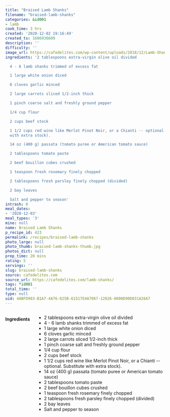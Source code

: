 ```yaml
---
title: "Braised Lamb Shanks"
filename: "braised-lamb-shanks"
categories: &id001
- lamb
cook_time: 3 hrs
created: '2020-12-02 19:16:49'
created_ts: 1606936609
description: ''
difficulty: ''
image_url: https://cafedelites.com/wp-content/uploads/2018/12/Lamb-Shanks-IMAGE-35-1365x2048.jpg
ingredients: '2 tablespoons extra-virgin olive oil divided

  4 - 6 lamb shanks trimmed of excess fat

  1 large white onion diced

  6 cloves garlic minced

  2 large carrots sliced 1/2-inch thick

  1 pinch coarse salt and freshly ground pepper

  1/4 cup flour

  2 cups beef stock

  1 1/2 cups red wine like Merlot Pinot Noir, or a Chianti -- optional. Substitute
  with extra stock).

  14 oz (400 g) passata (tomato puree or American tomato sauce)

  2 tablespoons tomato paste

  2 beef bouillon cubes crushed

  1 teaspoon fresh rosemary finely chopped

  2 tablespoons fresh parsley finely chopped (divided)

  2 bay leaves

  Salt and pepper to season'
intrash: 0
meal_dates:
- '2020-12-03'
meal_types: '3'
mine: null
name: Braised Lamb Shanks
p_recipe_id: 423
permalink: /recipes/braised-lamb-shanks
photo_large: null
photo_thumb: braised-lamb-shanks-thumb.jpg
photos_dict: null
prep_time: 20 mins
rating: 5
servings: ''
slug: braised-lamb-shanks
source: cafedelites.com
source_url: https://cafedelites.com/lamb-shanks/
tags: *id001
total_time: ''
type: null
uid: 4ABFD903-B1A7-4A76-825B-61517E4A7067-12026-0000D90D031A26A7
---
```

<div class="large-8 medium-7 columns" id="writeup">	</div><!-- #writeup -->
</div><!-- #row-one -->
<div class="row" id="row-two">	<div class="medium-4 small-5 columns" id="ingredients"><h4>Ingredients</h4><div class="box box-ingredients content"><ul>
<li>2 tablespoons extra-virgin olive oil divided</li>
<li>4 - 6 lamb shanks trimmed of excess fat</li>
<li>1 large white onion diced</li>
<li>6 cloves garlic minced</li>
<li>2 large carrots sliced 1/2-inch thick</li>
<li>1 pinch coarse salt and freshly ground pepper</li>
<li>1/4 cup flour</li>
<li>2 cups beef stock</li>
<li>1 1/2 cups red wine like Merlot Pinot Noir, or a Chianti -- optional. Substitute with extra stock).</li>
<li>14 oz (400 g) passata (tomato puree or American tomato sauce)</li>
<li>2 tablespoons tomato paste</li>
<li>2 beef bouillon cubes crushed</li>
<li>1 teaspoon fresh rosemary finely chopped</li>
<li>2 tablespoons fresh parsley finely chopped (divided)</li>
<li>2 bay leaves</li>
<li>Salt and pepper to season</li>
</ul>
</div>	</div>	<div class="medium-6 small-7 columns" id="directions">	</div>